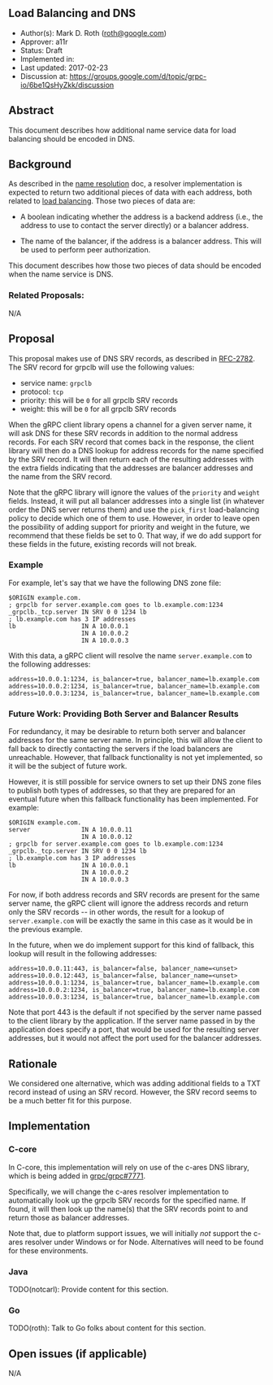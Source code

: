 Load Balancing and DNS
----
* Author(s): Mark D. Roth (roth@google.com)
* Approver: a11r
* Status: Draft
* Implemented in:
* Last updated: 2017-02-23
* Discussion at: https://groups.google.com/d/topic/grpc-io/6be1QsHyZkk/discussion

## Abstract

This document describes how additional name service data for load
balancing should be encoded in DNS.

## Background

As described in the [name
resolution](https://github.com/grpc/grpc/blob/master/doc/naming.md) doc,
a resolver implementation is expected to return two additional pieces of
data with each address, both related to [load
balancing](https://github.com/grpc/grpc/blob/master/doc/load-balancing.md).
Those two pieces of data are:

- A boolean indicating whether the address is a backend address (i.e.,
  the address to use to contact the server directly) or a balancer
  address.

- The name of the balancer, if the address is a balancer address.
  This will be used to perform peer authorization.

This document describes how those two pieces of data should be encoded
when the name service is DNS.

### Related Proposals: 

N/A

## Proposal

This proposal makes use of DNS SRV records, as described in
[RFC-2782](https://tools.ietf.org/html/rfc2782).  The SRV record for
grpclb will use the following values:

- service name: `grpclb`
- protocol: `tcp`
- priority: this will be `0` for all grpclb SRV records
- weight: this will be `0` for all grpclb SRV records

When the gRPC client library opens a channel for a given server name,
it will ask DNS for these SRV records in addition to the normal address
records.  For each SRV record that comes back in the response, the
client library will then do a DNS lookup for address records for the name
specified by the SRV record.  It will then return each of the resulting
addresses with the extra fields indicating that the addresses are
balancer addresses and the name from the SRV record.

Note that the gRPC library will ignore the values of the `priority` and
`weight` fields.  Instead, it will put all balancer addresses into a
single list (in whatever order the DNS server returns them) and use the
`pick_first` load-balancing policy to decide which one of them to use.
However, in order to leave open the possibility of adding support for
priority and weight in the future, we recommend that these fields be set
to 0.  That way, if we do add support for these fields in the future,
existing records will not break.

### Example

For example, let's say that we have the following DNS zone file:

```
$ORIGIN example.com.
; grpclb for server.example.com goes to lb.example.com:1234
_grpclb._tcp.server IN SRV 0 0 1234 lb
; lb.example.com has 3 IP addresses
lb                  IN A 10.0.0.1
                    IN A 10.0.0.2
                    IN A 10.0.0.3
```

With this data, a gRPC client will resolve the name `server.example.com`
to the following addresses:

```
address=10.0.0.1:1234, is_balancer=true, balancer_name=lb.example.com
address=10.0.0.2:1234, is_balancer=true, balancer_name=lb.example.com
address=10.0.0.3:1234, is_balancer=true, balancer_name=lb.example.com
```

### Future Work: Providing Both Server and Balancer Results

For redundancy, it may be desirable to return both server and balancer
addresses for the same server name.  In principle, this will allow the
client to fall back to directly contacting the servers if the load
balancers are unreachable.  However, that fallback functionality is not
yet implemented, so it will be the subject of future work.

However, it is still possible for service owners to set up their DNS
zone files to publish both types of addresses, so that they are prepared
for an eventual future when this fallback functionality has been
implemented.  For example:

```
$ORIGIN example.com.
server              IN A 10.0.0.11
                    IN A 10.0.0.12
; grpclb for server.example.com goes to lb.example.com:1234
_grpclb._tcp.server IN SRV 0 0 1234 lb
; lb.example.com has 3 IP addresses
lb                  IN A 10.0.0.1
                    IN A 10.0.0.2
                    IN A 10.0.0.3
```

For now, if both address records and SRV records are present for the
same server name, the gRPC client will ignore the address records and
return only the SRV records -- in other words, the result for a lookup
of `server.example.com` will be exactly the same in this case as it
would be in the previous example.

In the future, when we do implement support for this kind of fallback,
this lookup will result in the following addresses:

```
address=10.0.0.11:443, is_balancer=false, balancer_name=<unset>
address=10.0.0.12:443, is_balancer=false, balancer_name=<unset>
address=10.0.0.1:1234, is_balancer=true, balancer_name=lb.example.com
address=10.0.0.2:1234, is_balancer=true, balancer_name=lb.example.com
address=10.0.0.3:1234, is_balancer=true, balancer_name=lb.example.com
```

Note that port 443 is the default if not specified by the server name
passed to the client library by the application.  If the server name
passed in by the application does specify a port, that would be used for
the resulting server addresses, but it would not affect the port used
for the balancer addresses.

## Rationale

We considered one alternative, which was adding additional fields to a
TXT record instead of using an SRV record.  However, the SRV record
seems to be a much better fit for this purpose.

## Implementation

### C-core

In C-core, this implementation will rely on use of the c-ares DNS
library, which is being added in
[grpc/grpc#7771](https://github.com/grpc/grpc/pull/7771).

Specifically, we will change the c-ares resolver implementation to
automatically look up the grpclb SRV records for the specified name.  If
found, it will then look up the name(s) that the SRV records point to
and return those as balancer addresses.

Note that, due to platform support issues, we will initially *not*
support the c-ares resolver under Windows or for Node.  Alternatives
will need to be found for these environments.

### Java

TODO(notcarl): Provide content for this section.

### Go

TODO(roth): Talk to Go folks about content for this section.

## Open issues (if applicable)

N/A
